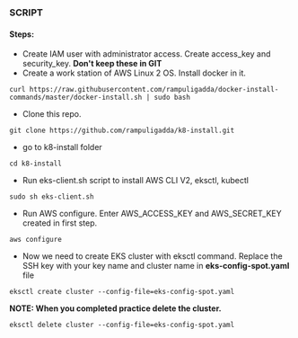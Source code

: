 ### SCRIPT

#### Steps:
* Create IAM user with administrator access. Create access_key and security_key. **Don't keep these in GIT**
* Create a work station of AWS Linux 2 OS. Install docker in it.
```
curl https://raw.githubusercontent.com/rampuligadda/docker-install-commands/master/docker-install.sh | sudo bash
```
* Clone this repo.
```
git clone https://github.com/rampuligadda/k8-install.git
```
* go to k8-install folder
```
cd k8-install
```
* Run eks-client.sh script to install AWS CLI V2, eksctl, kubectl
```
sudo sh eks-client.sh
```
* Run AWS configure. Enter AWS_ACCESS_KEY and AWS_SECRET_KEY created in first step.
```
aws configure
```
* Now we need to create EKS cluster with eksctl command. Replace the SSH key with your key name and cluster name in __eks-config-spot.yaml__ file
```
eksctl create cluster --config-file=eks-config-spot.yaml
```

**NOTE: When you completed practice delete the cluster.**
```
eksctl delete cluster --config-file=eks-config-spot.yaml
```

